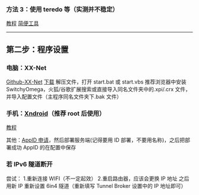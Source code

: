 ### 方法 3：使用 teredo 等（实测并不稳定）

[教程](https://github.com/XX-net/XX-Net/wiki/如何开启IPv6)
[简便工具](https://github.com/XX-net/XX-Net/issues/10282)

---

## 第二步：程序设置

### 电脑：XX-Net

[Github-XX-Net](https://github.com/XX-net/XX-Net)
[下载](https://github.com/XX-net/XX-Net/blob/master/code/default/download.md)
解压文件，打开 start.bat 或 start.vbs
推荐浏览器中安装 SwitchyOmega，火狐/谷歌扩展搜索或直接导入同名文件夹中的.xpi/.crx 文件，并导入配置文件（主程序同名文件夹下.bak 文件）

### 手机：[Xndroid](https://github.com/XndroidDev/Xndroid/releases)（推荐 root 后使用）

[教程](https://github.com/XX-net/XX-Net/wiki/安卓版)

其他：[AppID 申请](https://github.com/XX-net/XX-Net/wiki/how-to-create-my-appids)，然后部署服务端(记得要用 ID 部署，不要用名称)，之后把部署成功 AppID 的在配置中保存

### 若 IPv6 隧道断开

尝试： 1.重新连接 WIFI（不一定起效） 2.重启路由器，应该会更换 IP 地址
之后用新 IP 重新设置 6in4 隧道（重新填写 Tunnel Broker 设置中的 IP 地址即可）